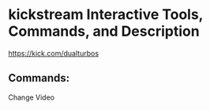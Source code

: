 # kickstream Interactive Tools, Commands, and Description

https://kick.com/dualturbos

## Commands:
Change Video
